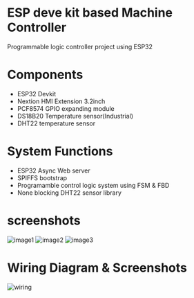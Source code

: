 # ESP deve kit based Machine Controller 
Programmable logic controller project using ESP32

# Components
- ESP32 Devkit
- Nextion HMI Extension 3.2inch
- PCF8574 GPIO expanding module
- DS18B20 Temperature sensor(Industrial)
- DHT22 temperature sensor

# System Functions
- ESP32 Async Web server
- SPIFFS bootstrap
- Programamble control logic system using FSM & FBD
- None blocking DHT22 sensor library

# screenshots
![image1](https://github.com/Chace0219/ESP8266-Machine-Controller/blob/master/hmi/3.2inch/01-main.png)
![image2](https://github.com/Chace0219/ESP8266-Machine-Controller/blob/master/hmi/3.2inch/02-diag01.png)
![image3](https://github.com/Chace0219/ESP8266-Machine-Controller/blob/master/hmi/3.2inch/04-diag03.png)

# Wiring Diagram & Screenshots
![wiring](https://github.com/chace1989/ESP8266-Machine-Controller/blob/master/Wiring.png)


